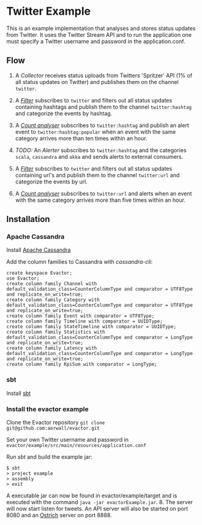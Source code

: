 Twitter Example
====================
This is an example implementation that analyses and stores status updates 
from Twitter. It uses the Twitter Stream API and to run the application 
one must specify a Twitter username and password in the application.conf.

Flow
---------------------
1.  A *Collector* receives status uploads from Twitters 'Spritzer' API (1% 
    of all status updates on Twitter) and publishes them on the channel 
    `twitter`.
    
2.  A [*Filter*](https://github.com/aorwall/evactor/blob/master/core/src/main/scala/org/evactor/process/route/Filter.scala) subscribes to `twitter` and filters out
    all status updates containing hashtags and publish them to the channel
    `twitter:hashtag` and categorize the events by hashtag.
    
3.  A [*Count analyser*](https://github.com/aorwall/evactor/blob/master/core/src/main/scala/org/evactor/process/analyse/count/CountAnalyser.scala) subscribes to `twitter:hashtag` and publish an
    alert event to `twitter:hashtag:popular` when an event with the same 
    category arrives more than ten times within an hour.    
    
4.  *TODO:* An *Alerter* subscribes to `twitter:hashtag` and the categories
    `scala`, `cassandra` and `akka` and sends alerts to external consumers.
    
5.  A [*Filter*](https://github.com/aorwall/evactor/blob/master/core/src/main/scala/org/evactor/process/route/Filter.scala) subscribes to `twitter` and filters out
    all status updates containing url's and publish them to the channel
    `twitter:url` and categorize the events by url.
    
6.  A [*Count analyser*](https://github.com/aorwall/evactor/blob/master/core/src/main/scala/org/evactor/process/analyse/count/CountAnalyser.scala) subscribes to `twitter:url` and alerts when an
     event with the same category arrives more than five times within an hour.    

Installation
---------------------

### Apache Cassandra
Install [Apache Cassandra](http://wiki.apache.org/cassandra/GettingStarted)

Add the column families to Cassandra with *cassandra-cli*:
```text
create keyspace Evactor;
use Evactor;
create column family Channel with default_validation_class=CounterColumnType and comparator = UTF8Type and replicate_on_write=true;
create column family Category with default_validation_class=CounterColumnType and comparator = UTF8Type and replicate_on_write=true;
create column family Event with comparator = UTF8Type;
create column family Timeline with comparator = UUIDType;
create column family StateTimeline with comparator = UUIDType;
create column family Statistics with default_validation_class=CounterColumnType and comparator = LongType and replicate_on_write=true;
create column family Latency with default_validation_class=CounterColumnType and comparator = LongType and replicate_on_write=true;
create column family KpiSum with comparator = LongType;
``` 

### sbt
Install [sbt](https://github.com/harrah/xsbt/wiki/Getting-Started-Setup)

### Install the evactor example

Clone the Evactor repository `git clone git@github.com:aorwall/evactor.git`

Set your own Twitter username and password in `evactor/example/src/main/resources/application.conf`

Run *sbt* and build the example jar:
```text
$ sbt
> project example
> assembly
> exit
```

A executable jar can now be found in evactor/example/target and is executed with the command `java -jar evactorExample.jar`. 8. The server will now start listen for tweets. An API server will also be started on port 8080 and an [Ostrich](https://github.com/twitter/ostrich) server on port 8888.